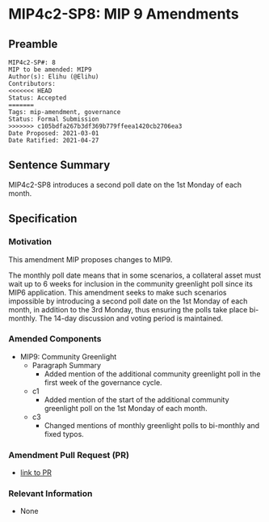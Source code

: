 # MIP4c2-SP8: MIP 9 Amendments

## Preamble

```
MIP4c2-SP#: 8
MIP to be amended: MIP9
Author(s): Elihu (@Elihu)
Contributors:
<<<<<<< HEAD
Status: Accepted
=======
Tags: mip-amendment, governance
Status: Formal Submission
>>>>>>> c105bdfa267b3df369b779ffeea1420cb2706ea3
Date Proposed: 2021-03-01
Date Ratified: 2021-04-27
```

## Sentence Summary

MIP4c2-SP8 introduces a second poll date on the 1st Monday of each month.

## Specification

### Motivation

This amendment MIP proposes changes to MIP9.

The monthly poll date means that in some scenarios, a collateral asset must wait up to 6 weeks for inclusion in the community greenlight poll since its MIP6 application. This amendment seeks to make such scenarios impossible by introducing a second poll date on the 1st Monday of each month, in addition to the 3rd Monday, thus ensuring the polls take place bi-monthly. The 14-day discussion and voting period is maintained.

### Amended Components

* MIP9: Community Greenlight
  * Paragraph Summary
    * Added mention of the additional community greenlight poll in the first week of the governance cycle.
  * c1
    * Added mention of the start of the additional community greenlight poll on the 1st Monday of each month.
  * c3
    * Changed mentions of monthly greenlight polls to bi-monthly and fixed typos.

### Amendment Pull Request (PR)

* [link to PR](https://github.com/makerdao/mips/pull/201/)

### Relevant Information

* None
